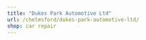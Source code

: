 ```yaml
---
title: "Dukes Park Automotive Ltd"
url: /chelmsford/dukes-park-automotive-ltd/
shop: car repair
---
```

